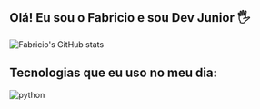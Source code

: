 ## Olá! Eu sou o Fabricio e sou Dev Junior 🖐️

![Fabricio's GitHub stats](https://github-readme-stats.vercel.app/api?username=devfabriciol&show_icons=true&theme=radical)


## Tecnologias que eu uso no meu dia:

<div style="display: inline_block">
  <img align="center" alt="python" src="https://img.shields.io/badge/python-E34F26?style=for-the-badge&logo=python&logoColor=white" />
